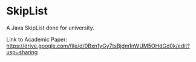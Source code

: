 SkipList
========

A Java SkipList done for university.

Link to Academic Paper: https://drive.google.com/file/d/0Bxn1yGy7tsBjdm1nWUM5OHdGd0k/edit?usp=sharing
                
